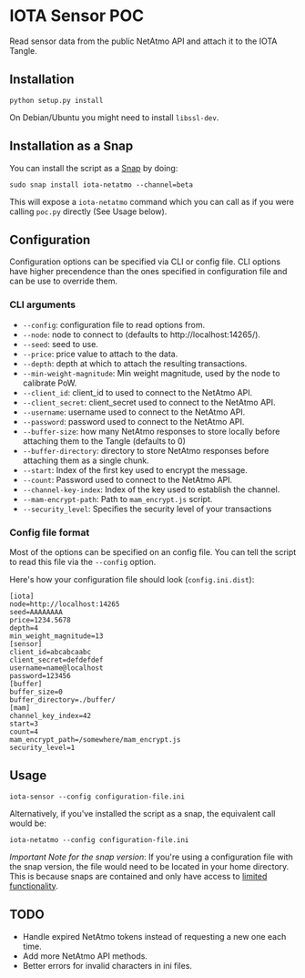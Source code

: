 # IOTA Sensor POC

Read sensor data from the public NetAtmo API and attach it to the IOTA Tangle.

## Installation

```
python setup.py install
```

On Debian/Ubuntu you might need to install `libssl-dev`.

## Installation as a Snap

You can install the script as a [Snap](https://www.ubuntu.com/desktop/snappy) by doing:

```
sudo snap install iota-netatmo --channel=beta
```

This will expose a `iota-netatmo` command which you can call as if you were calling `poc.py` directly (See Usage below).

## Configuration

Configuration options can be specified via CLI or config file. CLI options have higher precendence than the ones specified in configuration file and can be use to override them.

### CLI arguments

  - `--config`: configuration file to read options from.
  - `--node`: node to connect to (defaults to http://localhost:14265/).
  - `--seed`: seed to use.
  - `--price`: price value to attach to the data.
  - `--depth`: depth at which to attach the resulting transactions.
  - `--min-weight-magnitude`: Min weight magnitude, used by the node to calibrate PoW.
  - `--client_id`: client_id to used to connect to the NetAtmo API.
  - `--client_secret`: client_secret used to connect to the NetAtmo API.
  - `--username`: username used to connect to the NetAtmo API.
  - `--password`: password used to connect to the NetAtmo API.
  - `--buffer-size`: how many NetAtmo responses to store locally before attaching them to the Tangle (defaults to 0)
  - `--buffer-directory`: directory to store NetAtmo responses before attaching them as a single chunk.
  - `--start`: Index of the first key used to encrypt the message.
  - `--count`: Password used to connect to the NetAtmo API.
  - `--channel-key-index`: Index of the key used to establish the channel.
  - `--mam-encrypt-path`: Path to `mam_encrypt.js` script.
  - `--security_level`: Specifies the security level of your transactions


### Config file format

Most of the options can be specified on an config file. You can tell the script to read this file via the `--config` option.

Here's how your configuration file should look (`config.ini.dist`):

```
[iota]
node=http://localhost:14265
seed=AAAAAAAA
price=1234.5678
depth=4
min_weight_magnitude=13
[sensor]
client_id=abcabcaabc
client_secret=defdefdef
username=name@localhost
password=123456
[buffer]
buffer_size=0
buffer_directory=./buffer/
[mam]
channel_key_index=42
start=3
count=4
mam_encrypt_path=/somewhere/mam_encrypt.js
security_level=1
```

## Usage

```
iota-sensor --config configuration-file.ini
```

Alternatively, if you've installed the script as a snap, the equivalent call would be:

```
iota-netatmo --config configuration-file.ini
```

*Important Note for the snap version*: If you're using a configuration file with the snap version, the file would need to be located in your home directory.
This is because snaps are contained and only have access to [limited functionality](https://snapcraft.io/docs/reference/interfaces).

## TODO

- Handle expired NetAtmo tokens instead of requesting a new one each time.
- Add more NetAtmo API methods.
- Better errors for invalid characters in ini files.
